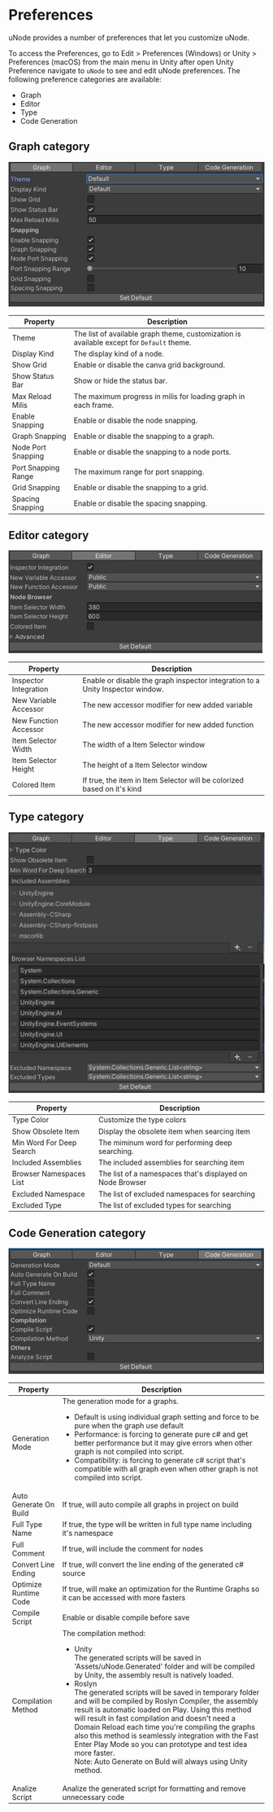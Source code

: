 # Preferences

uNode provides a number of preferences that let you customize uNode.

To access the Preferences, go to Edit > Preferences (Windows) or Unity > Preferences (macOS) from the main menu in Unity after open Unity Preference navigate to `uNode` to see and edit uNode preferences. The following preference categories are available:

- Graph
- Editor
- Type
- Code Generation

## Graph category

![](../../images/guide/preferences_graph.png)

| Property            | Description                                                                                 |
| ------------------- | ------------------------------------------------------------------------------------------- |
| Theme               | The list of available graph theme, customization is available except for `Default` theme. |
| Display Kind        | The display kind of a node.                                                                 |
| Show Grid           | Enable or disable the canva grid background.                                                |
| Show Status Bar     | Show or hide the status bar.                                                                |
| Max Reload Milis    | The maximum progress in milis for loading graph in each frame.                              |
| Enable Snapping     | Enable or disable the node snapping.                                                        |
| Graph Snapping      | Enable or disable the snapping to a graph.                                                  |
| Node Port Snapping  | Enable or disable the snapping to a node ports.                                             |
| Port Snapping Range | The maximum range for port snapping.                                                        |
| Grid Snapping       | Enable or disable the snapping to a grid.                                                   |
| Spacing Snapping    | Enable or disable the spacing snapping.                                                     |

## Editor category

![](../../images/guide/preferences_editor.png)

| Property              | Description                                                                    |
| --------------------- | ------------------------------------------------------------------------------ |
| Inspector Integration | Enable or disable the graph inspector integration to a Unity Inspector window. |
| New Variable Accessor | The new accessor modifier for new added variable                               |
| New Function Accessor | The new accessor modifier for new added function                               |
| Item Selector Width   | The width of a Item Selector window                                            |
| Item Selector Height  | The height of a Item Selector window                                           |
| Colored Item          | If true, the item in Item Selector will be colorized based on it's kind        |

## Type category

![](../../images/guide/preferences_type.png)

| Property                 | Description                                               |
| ------------------------ | --------------------------------------------------------- |
| Type Color               | Customize the type colors                                 |
| Show Obsolete Item       | Display the obsolete item when searcing item              |
| Min Word For Deep Search | The miminum word for performing deep searching.           |
| Included Assemblies      | The included assemblies for searching item                |
| Browser Namespaces List  | The list of a namespaces that's displayed on Node Browser |
| Excluded Namespace       | The list of excluded namespaces for searching             |
| Excluded Type            | The list of excluded types for searching                  |

## Code Generation category

![](../../images/guide/preferences_codegen.png)

| Property               | Description                                                                                                                                                                                                                                                                                                                                                                                                                                                                                                                                                                                                                                                                                                    |
| ---------------------- | -------------------------------------------------------------------------------------------------------------------------------------------------------------------------------------------------------------------------------------------------------------------------------------------------------------------------------------------------------------------------------------------------------------------------------------------------------------------------------------------------------------------------------------------------------------------------------------------------------------------------------------------------------------------------------------------------------------- |
| Generation Mode        | The generation mode for a graphs.<ul><li>Default is using individual graph setting and force to be pure when the graph use default </li><li>Performance: is forcing to generate pure c# and get better performance but it may give errors when other graph is not compiled into script.</li><li>Compatibility: is forcing to generate c# script that's compatible with all graph even when other graph is not compiled into script.</li></ul>                                                                                                                                                                                                                                                  |
| Auto Generate On Build | If true, will auto compile all graphs in project on build                                                                                                                                                                                                                                                                                                                                                                                                                                                                                                                                                                                                                                                      |
| Full Type Name         | If true, the type will be written in full type name including it's namespace                                                                                                                                                                                                                                                                                                                                                                                                                                                                                                                                                                                                                                   |
| Full Comment           | If true, will include the comment for nodes                                                                                                                                                                                                                                                                                                                                                                                                                                                                                                                                                                                                                                                                    |
| Convert Line Ending    | If true, will convert the line ending of the generated c# source                                                                                                                                                                                                                                                                                                                                                                                                                                                                                                                                                                                                                                               |
| Optimize Runtime Code  | If true, will make an optimization for the Runtime Graphs so it can be accessed with more fasters                                                                                                                                                                                                                                                                                                                                                                                                                                                                                                                                                                                                              |
| Compile Script         | Enable or disable compile before save                                                                                                                                                                                                                                                                                                                                                                                                                                                                                                                                                                                                                                                                          |
| Compilation Method     | The compilation method:<ul><li>Unity <br>The generated scripts will be saved in 'Assets/uNode.Generated' folder and will be compiled by Unity, the assembly result is natively loaded.</li><li>Roslyn <br>The generated scripts will be saved in temporary folder and will be compiled by Roslyn Compiler, the assembly result is automatic loaded on Play. Using this method will result in fast compilation and doesn't need a Domain Reload each time you're compiling the graphs also this method is seamlessly integration with the Fast Enter Play Mode so you can prototype and test idea more faster.<br>Note: Auto Generate on Buld will always using Unity method.</li></ul> |
| Analize Script         | Analize the generated script for formatting and remove unnecessary code                                                                                                                                                                                                                                                                                                                                                                                                                                                                                                                                                                                                                                       |
